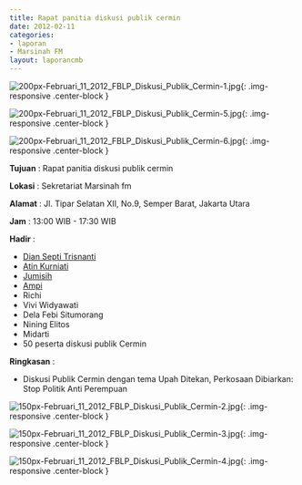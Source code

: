 ```yaml
---
title: Rapat panitia diskusi publik cermin
date: 2012-02-11
categories:
- laporan
- Marsinah FM
layout: laporancmb
---
```



![200px-Februari_11_2012_FBLP_Diskusi_Publik_Cermin-1.jpg](/uploads/200px-Februari_11_2012_FBLP_Diskusi_Publik_Cermin-1.jpg	){: .img-responsive .center-block }

![200px-Februari_11_2012_FBLP_Diskusi_Publik_Cermin-5.jpg](/uploads/200px-Februari_11_2012_FBLP_Diskusi_Publik_Cermin-5.jpg){: .img-responsive .center-block }

![200px-Februari_11_2012_FBLP_Diskusi_Publik_Cermin-6.jpg](/uploads/200px-Februari_11_2012_FBLP_Diskusi_Publik_Cermin-6.jpg){: .img-responsive .center-block }


**Tujuan** : Rapat panitia diskusi publik cermin

**Lokasi** : Sekretariat Marsinah fm

**Alamat** : Jl. Tipar Selatan XII, No.9, Semper Barat, Jakarta Utara

**Jam** : 13:00 WIB - 17:30 WIB

**Hadir** : 
* [Dian Septi Trisnanti](http://wiki.ciptamedia.org/wiki/Dian_Septi_Trisnanti)
* [Atin Kurniati](http://wiki.ciptamedia.org/wiki/Atin_Kurniati)
* [Jumisih](http://wiki.ciptamedia.org/wiki/Jumisih)
* [Ampi](http://wiki.ciptamedia.org/wiki/Ampi)
* Richi
* Vivi Widyawati
* Dela Febi Situmorang
* Nining Elitos
* Midarti
* 50 peserta diskusi publik Cermin  

**Ringkasan** : 
* Diskusi Publik Cermin dengan tema Upah Ditekan, Perkosaan Dibiarkan: Stop Politik Anti Perempuan

![150px-Februari_11_2012_FBLP_Diskusi_Publik_Cermin-2.jpg](/uploads/150px-Februari_11_2012_FBLP_Diskusi_Publik_Cermin-2.jpg){: .img-responsive .center-block }

![150px-Februari_11_2012_FBLP_Diskusi_Publik_Cermin-3.jpg](/uploads/150px-Februari_11_2012_FBLP_Diskusi_Publik_Cermin-3.jpg){: .img-responsive .center-block }

![150px-Februari_11_2012_FBLP_Diskusi_Publik_Cermin-4.jpg](/uploads/150px-Februari_11_2012_FBLP_Diskusi_Publik_Cermin-4.jpg){: .img-responsive .center-block }
